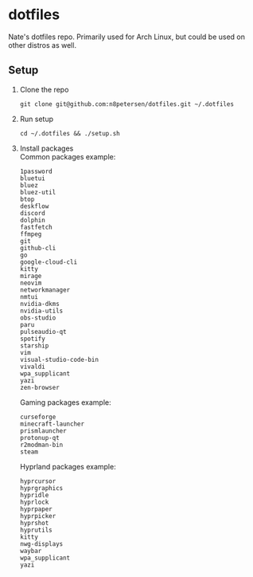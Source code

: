 # dotfiles
Nate's dotfiles repo. Primarily used for Arch Linux, but could be used on other distros as well.

## Setup
1. Clone the repo  
   ```
   git clone git@github.com:n8petersen/dotfiles.git ~/.dotfiles
   ```
3. Run setup  
   ```
   cd ~/.dotfiles && ./setup.sh
   ```
   
5. Install packages  
   Common packages example:
   ```
   1password
   bluetui
   bluez
   bluez-util
   btop
   deskflow
   discord
   dolphin
   fastfetch
   ffmpeg
   git
   github-cli
   go
   google-cloud-cli
   kitty
   mirage
   neovim
   networkmanager
   nmtui
   nvidia-dkms
   nvidia-utils
   obs-studio
   paru
   pulseaudio-qt
   spotify
   starship
   vim
   visual-studio-code-bin
   vivaldi
   wpa_supplicant
   yazi
   zen-browser
   ```
    
   Gaming packages example:
   ```
   curseforge
   minecraft-launcher
   prismlauncher
   protonup-qt
   r2modman-bin
   steam
   ```

   Hyprland packages example:
   ```
   hyprcursor
   hyprgraphics
   hypridle
   hyprlock
   hyprpaper
   hyprpicker
   hyprshot
   hyprutils
   kitty
   nwg-displays
   waybar
   wpa_supplicant
   yazi
   ```
